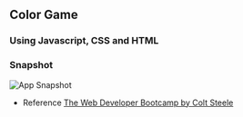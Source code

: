 ## Color Game

### Using Javascript, CSS and HTML

### Snapshot

![App Snapshot](./snapshots/colorgame.jpg?raw=true "App Snapshot Image")

- Reference [The Web Developer Bootcamp by Colt Steele](https://www.udemy.com/the-web-developer-bootcamp)

